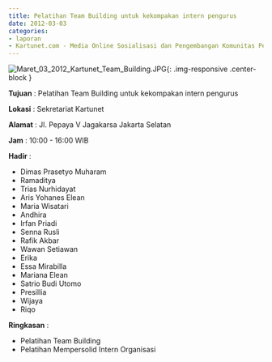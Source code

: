 ```yaml
---
title: Pelatihan Team Building untuk kekompakan intern pengurus
date: 2012-03-03 
categories:
- laporan
- Kartunet.com - Media Online Sosialisasi dan Pengembangan Komunitas Pemuda dengan Disabilitas
---
```

![Maret_03_2012_Kartunet_Team_Building.JPG](/uploads/Maret_03_2012_Kartunet_Team_Building.JPG){: .img-responsive .center-block }

**Tujuan** : Pelatihan Team Building untuk kekompakan intern pengurus

**Lokasi** : 	Sekretariat Kartunet

**Alamat** : Jl. Pepaya V Jagakarsa Jakarta Selatan

**Jam** : 10:00 - 16:00 WIB

**Hadir** : 
* Dimas Prasetyo Muharam
* Ramaditya
* Trias Nurhidayat
* Aris Yohanes Elean
* Maria Wisatari
* Andhira
* Irfan Priadi
* Senna Rusli
* Rafik Akbar
* Wawan Setiawan
* Erika
* Essa Mirabilla
* Mariana Elean
* Satrio Budi Utomo
* Presillia
* Wijaya
* Riqo

**Ringkasan** : 
* Pelatihan Team Building
* Pelatihan Mempersolid Intern Organisasi
